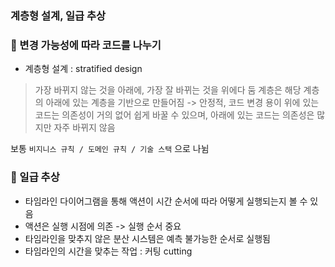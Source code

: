 ### 계층형 설계, 일급 추상

### 💫 변경 가능성에 따라 코드를 나누기

- 계층형 설계 : stratified design

> 가장 바뀌지 않는 것을 아래에, 가장 잘 바뀌는 것을 위에다 둠
> 계층은 해당 계층의 아래에 있는 계층을 기반으로 만들어짐 -> 안정적, 코드 변경 용이
> 위에 있는 코드는 의존성이 거의 없어 쉽게 바꿀 수 있으며, 아래에 있는 코드는 의존성은 많지만 자주 바뀌지 않음

보통 `비지니스 규칙 / 도메인 규칙 / 기술 스택` 으로 나뉨

### 💫 일급 추상

- 타임라인 다이어그램을 통해 액션이 시간 순서에 따라 어떻게 실행되는지 볼 수 있음
- 액션은 실행 시점에 의존 -> 실행 순서 중요
- 타임라인을 맞추지 않은 분산 시스템은 예측 불가능한 순서로 실행됨
- 타임라인의 시간을 맞추는 작업 : 커팅 cutting
